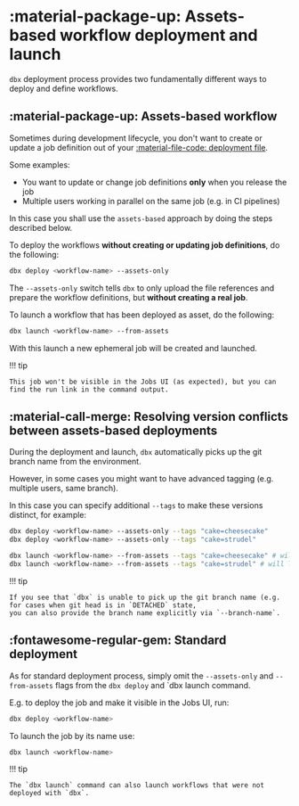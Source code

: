 # :material-package-up: Assets-based workflow deployment and launch

`dbx` deployment process provides two fundamentally different ways to deploy and define workflows.

## :material-package-up: Assets-based workflow

Sometimes during development lifecycle, you don't want to create or update a job definition out of your [:material-file-code: deployment file](../reference/deployment.md).

Some examples:

* You want to update or change job definitions **only** when you release the job
* Multiple users working in parallel on the same job (e.g. in CI pipelines)

In this case you shall use the `assets-based` approach by doing the steps described below.

To deploy the workflows **without creating or updating job definitions**, do the following:

```bash
dbx deploy <workflow-name> --assets-only
```

The `--assets-only` switch tells `dbx` to only upload the file references and prepare the workflow definitions, but **without creating a real job**.

To launch a workflow that has been deployed as asset, do the following:

```bash
dbx launch <workflow-name> --from-assets
```

With this launch a new ephemeral job will be created and launched.

!!! tip

    This job won't be visible in the Jobs UI (as expected), but you can find the run link in the command output.

## :material-call-merge: Resolving version conflicts between assets-based deployments

During the deployment and launch, `dbx` automatically picks up the git branch name from the environment.

However, in some cases you might want to have advanced tagging (e.g. multiple users, same branch).

In this case you can specify additional `--tags` to make these versions distinct, for example:

```bash
dbx deploy <workflow-name> --assets-only --tags "cake=cheesecake"
dbx deploy <workflow-name> --assets-only --tags "cake=strudel"

dbx launch <workflow-name> --from-assets --tags "cake=cheesecake" # will launch the latest cheesecake version
dbx launch <workflow-name> --from-assets --tags "cake=strudel" # will launch the latest strudel version
```

!!! tip

    If you see that `dbx` is unable to pick up the git branch name (e.g. for cases when git head is in `DETACHED` state,
    you can also provide the branch name explicitly via `--branch-name`.


## :fontawesome-regular-gem: Standard deployment

As for standard deployment process, simply omit the `--assets-only` and `--from-assets` flags from the `dbx deploy` and `dbx launch command.

E.g. to deploy the job and make it visible in the Jobs UI, run:

```bash
dbx deploy <workflow-name>
```

To launch the job by its name use:
```bash
dbx launch <workflow-name>
```

!!! tip

    The `dbx launch` command can also launch workflows that were not deployed with `dbx`.
